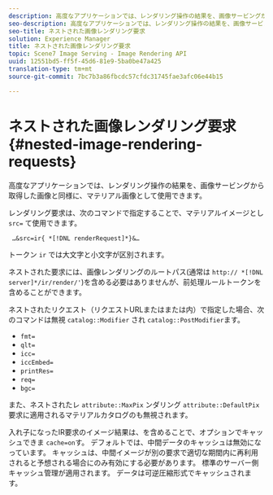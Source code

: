 ```yaml
---
description: 高度なアプリケーションでは、レンダリング操作の結果を、画像サービングから取得した画像と同様に、マテリアル画像として使用できます。
seo-description: 高度なアプリケーションでは、レンダリング操作の結果を、画像サービングから取得した画像と同様に、マテリアル画像として使用できます。
seo-title: ネストされた画像レンダリング要求
solution: Experience Manager
title: ネストされた画像レンダリング要求
topic: Scene7 Image Serving - Image Rendering API
uuid: 12551bd5-ff5f-45d6-81e9-5ba0be47a425
translation-type: tm+mt
source-git-commit: 7bc7b3a86fbcdc57cfdc31745fae3afc06e44b15

---
```



# ネストされた画像レンダリング要求{#nested-image-rendering-requests}

高度なアプリケーションでは、レンダリング操作の結果を、画像サービングから取得した画像と同様に、マテリアル画像として使用できます。

レンダリング要求は、次のコマンドで指定することで、マテリアルイメージとし `src=` て使用できます。

` …&src=ir{ *[!DNL renderRequest]*}&…`

トークン `ir` では大文字と小文字が区別されます。

ネストされた要求には、画像レンダリングのルートパス(通常は `http:// *[!DNL server]*/ir/render/'`)を含める必要はありませんが、前処理ルールトークンを含めることができます。

ネストされたリクエスト（リクエストURLまたはまたは内）で指定した場合、次のコマンドは無視 `catalog::Modifier` され `catalog::PostModifier`ます。

* `fmt=`
* `qlt=`
* `icc=`
* `iccEmbed=`
* `printRes=`
* `req=`
* `bgc=`

また、ネストされたレ `attribute::MaxPix` ンダリング `attribute::DefaultPix` 要求に適用されるマテリアルカタログのも無視されます。

入れ子になったIR要求のイメージ結果は、を含めることで、オプションでキャッシュできま `cache=on`す。 デフォルトでは、中間データのキャッシュは無効になっています。 キャッシュは、中間イメージが別の要求で適切な期間内に再利用されると予想される場合にのみ有効にする必要があります。 標準のサーバー側キャッシュ管理が適用されます。 データは可逆圧縮形式でキャッシュされます。
